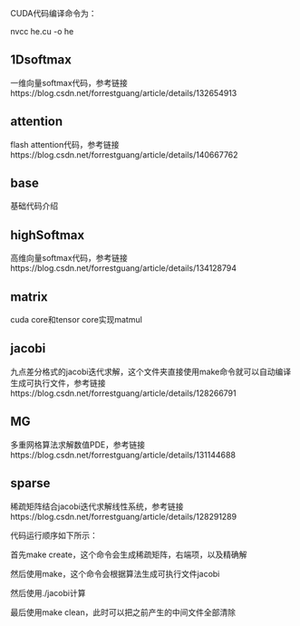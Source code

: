 CUDA代码编译命令为：

nvcc he.cu -o he

## 1Dsoftmax
一维向量softmax代码，参考链接https://blog.csdn.net/forrestguang/article/details/132654913

## attention
flash attention代码，参考链接https://blog.csdn.net/forrestguang/article/details/140667762

## base
基础代码介绍

## highSoftmax
高维向量softmax代码，参考链接https://blog.csdn.net/forrestguang/article/details/134128794

## matrix
cuda core和tensor core实现matmul

## jacobi
九点差分格式的jacobi迭代求解，这个文件夹直接使用make命令就可以自动编译生成可执行文件，参考链接https://blog.csdn.net/forrestguang/article/details/128266791

## MG
多重网格算法求解数值PDE，参考链接https://blog.csdn.net/forrestguang/article/details/131144688

## sparse
稀疏矩阵结合jacobi迭代求解线性系统，参考链接https://blog.csdn.net/forrestguang/article/details/128291289

代码运行顺序如下所示：

首先make create，这个命令会生成稀疏矩阵，右端项，以及精确解

然后使用make，这个命令会根据算法生成可执行文件jacobi

然后使用./jacobi计算

最后使用make clean，此时可以把之前产生的中间文件全部清除